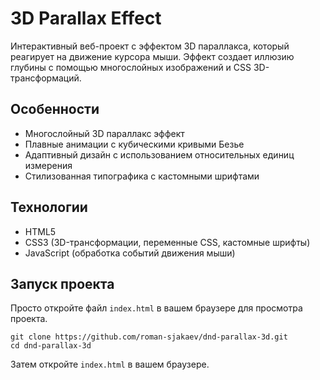 # 3D Parallax Effect

Интерактивный веб-проект с эффектом 3D параллакса, который реагирует на движение курсора мыши. Эффект создает иллюзию глубины с помощью многослойных изображений и CSS 3D-трансформаций.

## Особенности

- Многослойный 3D параллакс эффект
- Плавные анимации с кубическими кривыми Безье
- Адаптивный дизайн с использованием относительных единиц измерения
- Стилизованная типографика с кастомными шрифтами

## Технологии

- HTML5
- CSS3 (3D-трансформации, переменные CSS, кастомные шрифты)
- JavaScript (обработка событий движения мыши)

## Запуск проекта

Просто откройте файл `index.html` в вашем браузере для просмотра проекта.

```
git clone https://github.com/roman-sjakaev/dnd-parallax-3d.git
cd dnd-parallax-3d
```

Затем откройте `index.html` в вашем браузере.
